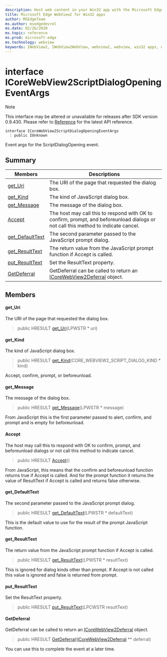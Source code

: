 ```yaml
---
description: Host web content in your Win32 app with the Microsoft Edge WebView2 control
title: Microsoft Edge WebView2 for Win32 apps
author: MSEdgeTeam
ms.author: msedgedevrel
ms.date: 02/26/2020
ms.topic: reference
ms.prod: microsoft-edge
ms.technology: webview
keywords: IWebView2, IWebView2WebView, webview2, webview, win32 apps, win32, edge, ICoreWebView2, ICoreWebView2Host, browser control, edge html
---
```


# interface ICoreWebView2ScriptDialogOpeningEventArgs 

> [!NOTE]
> This interface may be altered or unavailable for releases after SDK version 0.9.430. Please refer to [Reference](../../../webview2-api-reference.md) for the latest API reference.

```
interface ICoreWebView2ScriptDialogOpeningEventArgs
  : public IUnknown
```

Event args for the ScriptDialogOpening event.

## Summary

 Members                        | Descriptions
--------------------------------|---------------------------------------------
[get_Uri](#get_uri) | The URI of the page that requested the dialog box.
[get_Kind](#get_kind) | The kind of JavaScript dialog box.
[get_Message](#get_message) | The message of the dialog box.
[Accept](#accept) | The host may call this to respond with OK to confirm, prompt, and beforeunload dialogs or not call this method to indicate cancel.
[get_DefaultText](#get_defaulttext) | The second parameter passed to the JavaScript prompt dialog.
[get_ResultText](#get_resulttext) | The return value from the JavaScript prompt function if Accept is called.
[put_ResultText](#put_resulttext) | Set the ResultText property.
[GetDeferral](#getdeferral) | GetDeferral can be called to return an [ICoreWebView2Deferral](ICoreWebView2Deferral.md) object.

## Members

#### get_Uri 

The URI of the page that requested the dialog box.

> public HRESULT [get_Uri](#get_uri)(LPWSTR * uri)

#### get_Kind 

The kind of JavaScript dialog box.

> public HRESULT [get_Kind](#get_kind)(CORE_WEBVIEW2_SCRIPT_DIALOG_KIND * kind)

Accept, confirm, prompt, or beforeunload.

#### get_Message 

The message of the dialog box.

> public HRESULT [get_Message](#get_message)(LPWSTR * message)

From JavaScript this is the first parameter passed to alert, confirm, and prompt and is empty for beforeunload.

#### Accept 

The host may call this to respond with OK to confirm, prompt, and beforeunload dialogs or not call this method to indicate cancel.

> public HRESULT [Accept](#accept)()

From JavaScript, this means that the confirm and beforeunload function returns true if Accept is called. And for the prompt function it returns the value of ResultText if Accept is called and returns false otherwise.

#### get_DefaultText 

The second parameter passed to the JavaScript prompt dialog.

> public HRESULT [get_DefaultText](#get_defaulttext)(LPWSTR * defaultText)

This is the default value to use for the result of the prompt JavaScript function.

#### get_ResultText 

The return value from the JavaScript prompt function if Accept is called.

> public HRESULT [get_ResultText](#get_resulttext)(LPWSTR * resultText)

This is ignored for dialog kinds other than prompt. If Accept is not called this value is ignored and false is returned from prompt.

#### put_ResultText 

Set the ResultText property.

> public HRESULT [put_ResultText](#put_resulttext)(LPCWSTR resultText)

#### GetDeferral 

GetDeferral can be called to return an [ICoreWebView2Deferral](ICoreWebView2Deferral.md) object.

> public HRESULT [GetDeferral](#getdeferral)([ICoreWebView2Deferral](ICoreWebView2Deferral.md) ** deferral)

You can use this to complete the event at a later time.
